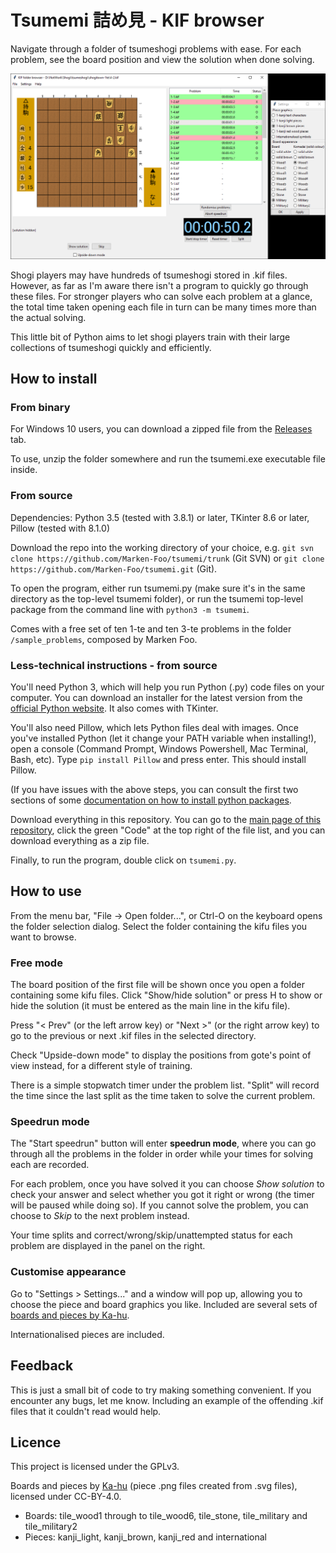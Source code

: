 # Tsumemi 詰め見 - KIF browser #

Navigate through a folder of tsumeshogi problems with ease. For each problem, see the board position and view the solution when done solving.

![](browser.png)

Shogi players may have hundreds of tsumeshogi stored in .kif files. However, as far as I'm aware there isn't a program to quickly go through these files. For stronger players who can solve each problem at a glance, the total time taken opening each file in turn can be many times more than the actual solving.

This little bit of Python aims to let shogi players train with their large collections of tsumeshogi quickly and efficiently.

## How to install ##

### From binary ###

For Windows 10 users, you can download a zipped file from the [Releases](https://github.com/Marken-Foo/tsumemi/releases/) tab.

To use, unzip the folder somewhere and run the tsumemi.exe executable file inside.

### From source ###

Dependencies: Python 3.5 (tested with 3.8.1) or later, TKinter 8.6 or later, Pillow (tested with 8.1.0)

Download the repo into the working directory of your choice, e.g. `git svn clone https://github.com/Marken-Foo/tsumemi/trunk` (Git SVN) or `git clone https://github.com/Marken-Foo/tsumemi.git` (Git).

To open the program, either run tsumemi.py (make sure it's in the same directory as the top-level tsumemi folder), or run the tsumemi top-level package from the command line with `python3 -m tsumemi`.

Comes with a free set of ten 1-te and ten 3-te problems in the folder `/sample_problems`, composed by Marken Foo.

### Less-technical instructions - from source ###

You'll need Python 3, which will help you run Python (.py) code files on your computer. You can download an installer for the latest version from the [official Python website](https://www.python.org/). It also comes with TKinter.

You'll also need Pillow, which lets Python files deal with images. Once you've installed Python (let it change your PATH variable when installing!), open a console (Command Prompt, Windows Powershell, Mac Terminal, Bash, etc). Type `pip install Pillow` and press enter. This should install Pillow.

(If you have issues with the above steps, you can consult the first two sections of some [documentation on how to install python packages](https://packaging.python.org/tutorials/installing-packages/).

Download everything in this repository. You can go to the [main page of this repository](https://github.com/Marken-Foo/tsumemi), click the green "Code" at the top right of the file list, and you can download everything as a zip file.

Finally, to run the program, double click on `tsumemi.py`.

## How to use ##

From the menu bar, "File -> Open folder...", or Ctrl-O on the keyboard opens the folder selection dialog. Select the folder containing the kifu files you want to browse.

### Free mode ###

The board position of the first file will be shown once you open a folder containing some kifu files. Click "Show/hide solution" or press H to show or hide the solution (it must be entered as the main line in the kifu file).

Press "< Prev" (or the left arrow key) or "Next >" (or the right arrow key) to go to the previous or next .kif files in the selected directory.

Check "Upside-down mode" to display the positions from gote's point of view instead, for a different style of training.

There is a simple stopwatch timer under the problem list. "Split" will record the time since the last split as the time taken to solve the current problem.

### Speedrun mode ###

The "Start speedrun" button will enter **speedrun mode**, where you can go through all the problems in the folder in order while your times for solving each are recorded.

For each problem, once you have solved it you can choose *Show solution* to check your answer and select whether you got it right or wrong (the timer will be paused while doing so). If you cannot solve the problem, you can choose to *Skip* to the next problem instead.

Your time splits and correct/wrong/skip/unattempted status for each problem are displayed in the panel on the right.

### Customise appearance ###

Go to "Settings > Settings..." and a window will pop up, allowing you to choose the piece and board graphics you like. Included are several sets of [boards and pieces by Ka-hu](https://github.com/Ka-hu/shogi-pieces/).

Internationalised pieces are included.

## Feedback ##

This is just a small bit of code to try making something convenient. If you encounter any bugs, let me know. Including an example of the offending .kif files that it couldn't read would help.

## Licence ##

This project is licensed under the GPLv3.

Boards and pieces by [Ka-hu](https://github.com/Ka-hu/shogi-pieces/) (piece .png files created from .svg files), licensed under CC-BY-4.0.

- Boards: tile_wood1 through to tile_wood6, tile_stone, tile_military and tile_military2
- Pieces: kanji_light, kanji_brown, kanji_red and international
